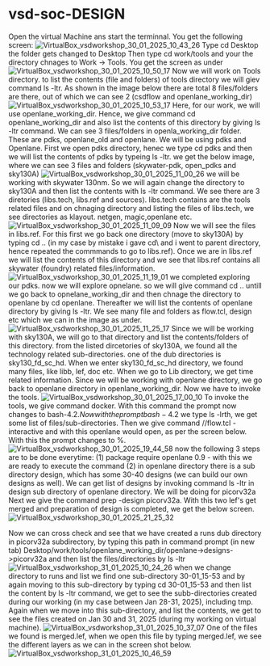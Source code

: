# vsd-soc-DESIGN
Open the virtual Machine ans start the terminnal.  You get the following screen:
![VirtualBox_vsdworkshop_30_01_2025_10_43_26](https://github.com/user-attachments/assets/ee90d529-e5e2-4990-82fd-22a5cb1b221a)
Type cd Desktop the folder gets changed to Desktop 
Then type cd work/tools and your the directory chnages to Work -> Tools.  You get the screen as under
![VirtualBox_vsdworkshop_30_01_2025_10_50_17](https://github.com/user-attachments/assets/cf81cd9e-10e3-489b-bd01-7acb4c958a21)
Now we will work on Tools directory.  to list the contents (file and folders) of tools directory we will giev command ls -ltr.  As shown in the image below there are total 8 files/folders are there, out of which we can see 2 (csdflow and openlane_working_dir)
![VirtualBox_vsdworkshop_30_01_2025_10_53_17](https://github.com/user-attachments/assets/fe9bb373-0af1-4cf9-80e0-aa59c86e0c5e)
Here, for our work, we will use openlane_working_dir.  Hence, we give command cd openlane_working_dir and also list the contents of this directory by giving ls -ltr command.  We can see 3 files/folders in openla_working_dir folder.  These are pdks,  openlane_old and openlane.  We will be using pdks and Openlane. 
First we open pdks directory, henec  we type cd pdks and then we will list the contents of pdks by typeing ls -ltr.  we get the below image, where we can see 3 files and folders (skywater-pdk, open_pdks and sky130A)
![VirtualBox_vsdworkshop_30_01_2025_11_00_26](https://github.com/user-attachments/assets/803d0a56-30da-4b2f-a3fa-d8b1a4a87c6c)
we will be working with skywater 130nm.  So we will again change the directory to sky130A and then list the contents with ls -ltr command.  We see there are 3 diretories (libs.tech, libs.ref and sources).  libs.tech contains are the tools related files and on chnaging directory and listing the files of libs.tech, we see directories as klayout. netgen, magic,openlane etc.  
![VirtualBox_vsdworkshop_30_01_2025_11_09_09](https://github.com/user-attachments/assets/1439db19-52bf-4950-a40d-9820f27862ed)
Now we will see the files in libs.ref.  For this first we go back one directory (move to sky130A) by typing cd .. (in my case by mistake i gave cd\ and i went to parent directory, hence repeated the commmands to go to libs.ref). Once we are in libs.ref we will list the contents of this directory and we see that libs.ref contains all skywater (foundry) related files/information.
![VirtualBox_vsdworkshop_30_01_2025_11_19_01](https://github.com/user-attachments/assets/91fe7f1a-7f4f-4b50-9539-ca5b70ac3446)
we completed exploring our pdks.  now we will explore opnelane. so we will give command cd .. untill we go back to opnelane_working_dir and then chnage the directory to openlane  by cd openlane.  Thereafter we will list the contents of openlane directory by giving ls -ltr. We see many file and folders as flow.tcl, design etc which we can in the image as under.
![VirtualBox_vsdworkshop_30_01_2025_11_25_17](https://github.com/user-attachments/assets/b5c7172e-9b84-4cfb-9534-bb219a3dcaf8)
Since we will be working with sky130A, we will go to that directory and list the contents/folders of this directory.  from the listed dircetories of sky130A, we found all the technology related sub-directories.  one of the dub directories is sky130_fd_sc_hd.  When we enter sky130_fd_sc_hd directory, we found many files, like libb, lef, doc etc.  When we go to Lib directory, we get time related information.
Since we will be working with openlane directory, we go back to openlane directory in openlane_working_dir.  Now we have to invoke the tools.
![VirtualBox_vsdworkshop_30_01_2025_17_00_10](https://github.com/user-attachments/assets/fa376698-75e5-4ea1-8abd-751c663d722e)
To invoke the tools, we give command docker.  With this command the prompt now changes to bash-4.2$.  Now with the prompt bash-4.2$ we type ls -lrth, we get some list of files/sub-directories. Then we give command //flow.tcl -interactive and with this openlane would open, as per the screen below. With this the prompt changes to %. 
![VirtualBox_vsdworkshop_30_01_2025_19_44_58](https://github.com/user-attachments/assets/abaa189d-3f16-4540-b39c-c9f6bc9277b8)
now the following 3 steps are to be done everytime: (1) package require openlane 0.9 - with this we are ready to execute the command (2) 
in openlane directory there is a sub directory design, which has some 30-40 designs (we can build our own designs as well).  We can get list of designs by invoking command ls -ltr in design sub directory of openlane directory.  We will be doing for picorv32a
Next we  give the command prep -design picorv32a. With this two lef's get merged and preparation of design is completed, we get the below screen.
![VirtualBox_vsdworkshop_30_01_2025_21_25_32](https://github.com/user-attachments/assets/a03b5f53-c44c-49e1-a33a-115b5d2869d3)

Now we can cross check and see that we have created a runs dub directory in picorv32a subdirectory, by typing this path in command prompt (in new tab) Desktop/work/tools/openlane_working_dir/openlane->designs->picorv32a and then list the files/directories by ls -ltr
![VirtualBox_vsdworkshop_31_01_2025_10_24_26](https://github.com/user-attachments/assets/31fdb82c-c345-4087-837c-b8df677672b5)
when we change directory to runs and list we find one sub-directory 30-01_15-53 and by again moving to this sub-directory by typing cd 30-01_15-53 and then list the content by  ls -ltr command, we get to see the subb-directories created during our working (in my case between Jan 28-31, 2025), including tmp.  Again when we move into this sub-directory, and list the contents, we get to see the files created on Jan 30 and 31, 2025 (during my working on virtual machine).
![VirtualBox_vsdworkshop_31_01_2025_10_37_07](https://github.com/user-attachments/assets/dd7eb619-9af3-4a76-a6f1-fa6ce8f8e017)
One of the files we found is merged.lef, when we open this file by typing merged.lef, we see the different layers as we can in the screen shot below.
![VirtualBox_vsdworkshop_31_01_2025_10_46_59](https://github.com/user-attachments/assets/0bd658de-8461-48a9-8d2d-346f9ac3e3b1)





